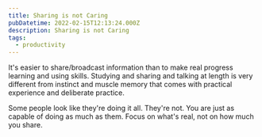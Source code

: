 ```yaml
---
title: Sharing is not Caring
pubDatetime: 2022-02-15T12:13:24.000Z
description: Sharing is not Caring
tags:
  - productivity
---
```


It's easier to share/broadcast information than to make real progress learning
and using skills. Studying and sharing and talking at length is very different
from instinct and muscle memory that comes with practical experience and
deliberate practice.

Some people look like they're doing it all. They're not. You are just as capable
of doing as much as them. Focus on what's real, not on how much you share.

